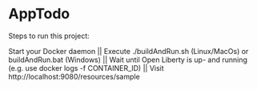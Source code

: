# AppTodo
Steps to run this project:

Start your Docker daemon ||
Execute ./buildAndRun.sh (Linux/MacOs) or buildAndRun.bat (Windows) ||
Wait until Open Liberty is up- and running (e.g. use docker logs -f CONTAINER_ID) ||
Visit http://localhost:9080/resources/sample
